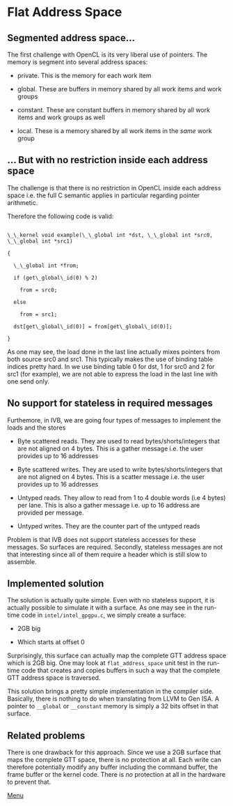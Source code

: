 Flat Address Space
==================

Segmented address space...
--------------------------

The first challenge with OpenCL is its very liberal use of pointers. The memory
is segment into several address spaces:

- private. This is the memory for each work item

- global. These are buffers in memory shared by all work items and work groups

- constant. These are constant buffers in memory shared by all work items and
work groups as well

- local. These is a memory shared by all work items in the *same* work group

... But with no restriction inside each address space
-----------------------------------------------------

The challenge is that there is no restriction in OpenCL inside each address
space i.e. the full C semantic applies in particular regarding pointer
arithmetic.

Therefore the following code is valid:

<code>
\_\_kernel void example(\_\_global int *dst, \_\_global int *src0, \_\_global int *src1)<br/>
{<br/>
&nbsp;&nbsp;\_\_global int *from;<br/>
&nbsp;&nbsp;if (get\_global\_id(0) % 2)<br/>
&nbsp;&nbsp;&nbsp;&nbsp;from = src0;<br/>
&nbsp;&nbsp;else<br/>
&nbsp;&nbsp;&nbsp;&nbsp;from = src1;<br/>
&nbsp;&nbsp;dst[get\_global\_id(0)] = from[get\_global\_id(0)];<br/>
}
</code>

As one may see, the load done in the last line actually mixes pointers from both
source src0 and src1. This typically makes the use of binding table indices
pretty hard. In we use binding table 0 for dst, 1 for src0 and 2 for src1 (for
example), we are not able to express the load in the last line with one send
only.

No support for stateless in required messages
---------------------------------------------

Furthemore, in IVB, we are going four types of messages to implement the loads
and the stores

- Byte scattered reads. They are used to read bytes/shorts/integers that are not
aligned on 4 bytes. This is a gather message i.e. the user provides up to 16
addresses

- Byte scattered writes. They are used to write bytes/shorts/integers that are not
aligned on 4 bytes. This is a scatter message i.e. the user provides up to 16
addresses

- Untyped reads. They allow to read from 1 to 4 double words (i.e 4 bytes) per
lane. This is also a gather message i.e. up to 16 address are provided per
message.

- Untyped writes. They are the counter part of the untyped reads

Problem is that IVB does not support stateless accesses for these messages. So
surfaces are required. Secondly, stateless messages are not that interesting
since all of them require a header which is still slow to assemble.

Implemented solution
--------------------

The solution is actually quite simple. Even with no stateless support, it is
actually possible to simulate it with a surface. As one may see in the run-time
code in `intel/intel_gpgpu.c`, we simply create a surface:

- 2GB big

- Which starts at offset 0

Surprisingly, this surface can actually map the complete GTT address space which
is 2GB big. One may look at `flat_address_space` unit test in the run-time code
that creates and copies buffers in such a way that the complete GTT address
space is traversed.

This solution brings a pretty simple implementation in the compiler side.
Basically, there is nothing to do when translating from LLVM to Gen ISA. A
pointer to `__global` or `__constant` memory is simply a 32 bits offset in that
surface.

Related problems
----------------

There is one drawback for this approach. Since we use a 2GB surface that maps
the complete GTT space, there is no protection at all. Each write can therefore
potentially modify any buffer including the command buffer, the frame buffer or
the kernel code. There is *no* protection at all in the hardware to prevent
that.

[Menu](../README.html)

